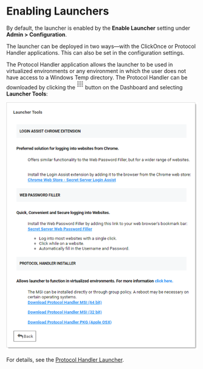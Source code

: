 [title]: # (Enabling Launchers)
[tags]: # (Launcher)
[priority]: # (20)

# Enabling Launchers

By default, the launcher is enabled by the **Enable Launcher** setting under **Admin > Configuration**.

The launcher can be deployed in two ways—with the ClickOnce or Protocol Handler applications. This can also be set in the configuration settings.

The Protocol Handler application allows the launcher to be used in virtualized environments or any environment in which the user does not have access to a Windows Temp directory. The Protocol Handler can be downloaded by clicking the ![1557174423911](images/1557174423911.png) button on the Dashboard and selecting **Launcher Tools**:

![1557176888609](images/1557176888609.png)

For details, see the [Protocol Handler Launcher](https://updates.thycotic.net/links.ashx?ProtocolHandler).
